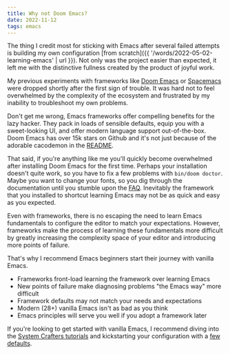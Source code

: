 ```yaml
---
title: Why not Doom Emacs?
date: 2022-11-12
tags: emacs
---
```


The thing I credit most for sticking with Emacs after several failed attempts is building my own configuration [from scratch]({{ '/words/2022-05-02-learning-emacs' | url }}). Not only was the project easier than expected, it left me with the distinctive fullness created by the product of joyful work.

My previous experiments with frameworks like [Doom Emacs](https://github.com/doomemacs/doomemacs) or [Spacemacs](https://www.spacemacs.org/) were dropped shortly after the first sign of trouble. It was hard not to feel overwhelmed by the complexity of the ecosystem and frustrated by my inability to troubleshoot my own problems.

Don't get me wrong, Emacs frameworks offer compelling benefits for the lazy hacker. They pack in loads of sensible defaults, equip you with a sweet-looking UI, and offer modern language support out-of-the-box. Doom Emacs has over 15k stars on Github and it's not just because of the adorable cacodemon in the [README](https://github.com/doomemacs/doomemacs#introduction).

That said, if you're anything like me you'll quickly become overwhelmed after installing Doom Emacs for the first time. Perhaps your installation doesn't quite work, so you have to fix a few problems with `bin/doom doctor`. Maybe you want to change your fonts, so you dig through the documentation until you stumble upon the [FAQ](https://github.com/doomemacs/doomemacs/blob/master/docs/faq.org#change-my-fonts). Inevitably the framework that you installed to shortcut learning Emacs may not be as quick and easy as you expected.

Even with frameworks, there is no escaping the need to learn Emacs fundamentals to configure the editor to match your expectations. However, frameworks make the process of learning these fundamentals more difficult by greatly increasing the complexity space of your editor and introducing more points of failure.

That's why I recommend Emacs beginners start their journey with vanilla Emacs.

- Frameworks front-load learning the framework over learning Emacs
- New points of failure make diagnosing problems "the Emacs way" more difficult
- Framework defaults may not match your needs and expectations
- Modern (28+) vanilla Emacs isn't as bad as you think
- Emacs principles will serve you well if you adopt a framework later

If you're looking to get started with vanilla Emacs, I recommend diving into the [System Crafters tutorials](https://youtu.be/74zOY-vgkyw) and kickstarting your configuration with a [few defaults](https://gist.github.com/mgmarlow/c298502c0f84d1c06c881b8de404b7c7).
